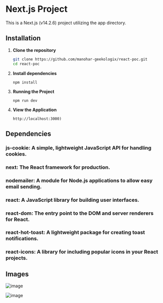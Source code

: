 # Next.js Project

This is a Next.js (v14.2.6) project utilizing the app directory.

## Installation

1. **Clone the repository**

   ```bash
   git clone https://github.com/manohar-geekologix/react-poc.git
   cd react-poc
   ```

2. **Install dependencies**

   ```
   npm install
   ```

3. **Running the Project**

    ```
    npm run dev
    ```
    
4. **View the Application**

    ```
    http://localhost:3000)
    ```

## Dependencies
   ### js-cookie: A simple, lightweight JavaScript API for handling cookies.
   ### next: The React framework for production.
   ### nodemailer: A module for Node.js applications to allow easy email sending.
   ### react: A JavaScript library for building user interfaces.
   ### react-dom: The entry point to the DOM and server renderers for React.
   ### react-hot-toast: A lightweight package for creating toast notifications.
   ### react-icons: A library for including popular icons in your React projects.

## Images
![image](https://github.com/user-attachments/assets/6964b8e0-5fd9-4b2e-900d-849565ddd40f)

![image](https://github.com/user-attachments/assets/286a29be-6d58-4172-9dfd-89931430f8f7)

